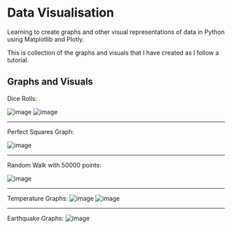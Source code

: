 # Data Visualisation
Learning to create graphs and other visual representations of data in Python using Matplotlib and Plotly.

This is collection of the graphs and visuals that I have created as I follow a tutorial. 

Graphs and Visuals
---
Dice Rolls:

![image](https://user-images.githubusercontent.com/113871762/209732104-8cf5a38e-ac4e-416c-933b-2f1fed8705d8.png)
![image](https://user-images.githubusercontent.com/113871762/209732212-c14e7080-842a-438e-b786-cea3ddd188fd.png)
_________________________________________________________________________________________________________________________________
Perfect Squares Graph:

![image](https://user-images.githubusercontent.com/113871762/209732412-dd21c39f-d0e0-430c-90da-d1f1e353c941.png)
_________________________________________________________________________________________________________________________________
Random Walk with 50000 points:

![image](https://user-images.githubusercontent.com/113871762/209732565-1b06bcad-e1fc-40ea-ad8e-c4a6a9bd55a3.png)
_________________________________________________________________________________________________________________________________
Temperature Graphs:
![image](https://user-images.githubusercontent.com/113871762/209763521-fe742350-2ea2-48c0-9c76-6eb7b750756d.png)
![image](https://user-images.githubusercontent.com/113871762/209763552-a9d51bfa-2fa5-4d4f-ade6-d00fa11236b9.png)
___
Earthquake Graphs:
![image](https://user-images.githubusercontent.com/113871762/209763592-896d2110-b09c-465f-99cf-a46f4d5e9d07.png)
